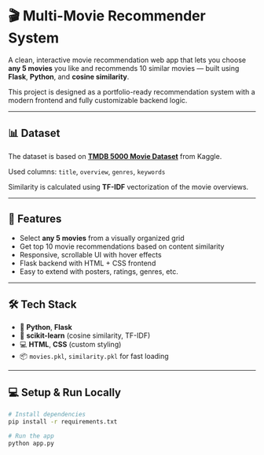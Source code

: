 # 🎬 Multi-Movie Recommender System

A clean, interactive movie recommendation web app that lets you choose **any 5 movies** you like and recommends 10 similar movies — built using **Flask**, **Python**, and **cosine similarity**.

This project is designed as a portfolio-ready recommendation system with a modern frontend and fully customizable backend logic.

---

## 📊 Dataset

The dataset is based on **[TMDB 5000 Movie Dataset](https://www.kaggle.com/datasets/tmdb/tmdb-movie-metadata)** from Kaggle.

Used columns: `title`, `overview`, `genres`, `keywords`

Similarity is calculated using **TF-IDF** vectorization of the movie overviews.

---

## 🚀 Features

- Select **any 5 movies** from a visually organized grid
- Get top 10 movie recommendations based on content similarity
- Responsive, scrollable UI with hover effects
- Flask backend with HTML + CSS frontend
- Easy to extend with posters, ratings, genres, etc.

---

## 🛠️ Tech Stack

- 🧠 **Python**, **Flask**
- 🧩 **scikit-learn** (cosine similarity, TF-IDF)
- 💻 **HTML**, **CSS** (custom styling)
- 📦 `movies.pkl`, `similarity.pkl` for fast loading

---

## 💻 Setup & Run Locally

```bash
# Install dependencies
pip install -r requirements.txt

# Run the app
python app.py


